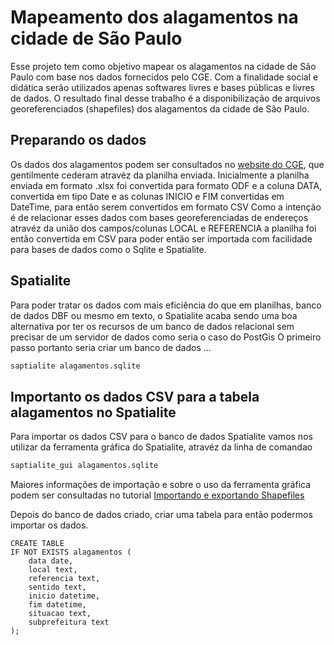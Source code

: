 # Mapeamento dos alagamentos na cidade de São Paulo

Esse projeto tem como objetivo mapear os alagamentos na cidade de São Paulo com base nos dados fornecidos pelo CGE.
Com a finalidade social e didática serão utilizados apenas softwares livres e bases públicas e livres de dados.
O resultado final desse trabalho é a disponibilização de arquivos georeferenciados (shapefiles) dos alagamentos da cidade de São Paulo.

## Preparando os dados

Os dados dos alagamentos podem ser consultados no [website do CGE](http://www.cgesp.org/v3/alagamentos.jsp), que gentilmente cederam atravéz da planilha enviada.
Inicialmente a planilha enviada em formato .xlsx foi convertida para formato ODF e a coluna DATA, convertida em tipo Date e as colunas INICIO e FIM convertidas em DateTime, para então serem convertidos em formato CSV
Como a intenção é de relacionar esses dados com bases georeferenciadas de endereços atravéz da união dos campos/colunas LOCAL e REFERENCIA a planilha foi então convertida em CSV para poder então ser importada com facilidade para bases de dados como o Sqlite e Spatialite.

## Spatialite

Para poder tratar os dados com mais eficiência do que em planilhas, banco de dados DBF ou mesmo em texto, o Spatialite acaba sendo uma boa alternativa por ter os recursos de um banco de dados relacional sem precisar de um servidor de dados como seria o caso do PostGis
O primeiro passo portanto seria criar um banco de dados ...

```bash
saptialite alagamentos.sqlite
```

## Importanto os dados CSV para a tabela alagamentos no Spatialite

Para importar os dados CSV para o banco de dados Spatialite vamos nos utilizar da ferramenta gráfica do Spatialite, atravéz da linha de comandao

```bash
saptialite_gui alagamentos.sqlite
```

Maiores informações de importação e sobre o uso da ferramenta gráfica podem ser consultadas no tutorial [Importando e exportando Shapefiles](http://www.gaia-gis.it/spatialite-2.4.0-4/spatialite-cookbook/html/impexp.html)



 Depois do banco de dados criado, criar uma tabela para então podermos importar os dados.

 
```sqlite
CREATE TABLE
IF NOT EXISTS alagamentos (
    data date,
    local text,
    referencia text,
    sentido text,
    inicio datetime,
    fim datetime,
    situacao text,
    subprefeitura text
);
```




